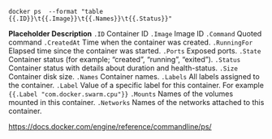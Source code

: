`docker ps  --format "table {{.ID}}\t{{.Image}}\t{{.Names}}\t{{.Status}}"`

**Placeholder	Description**
`.ID`	Container ID
`.Image`	Image ID
`.Command`	Quoted command
`.CreatedAt`	Time when the container was created.
`.RunningFor`	Elapsed time since the container was started.
`.Ports`	Exposed ports.
`.State`	Container status (for example; “created”, “running”, “exited”).
`.Status`	Container status with details about duration and health-status.
`.Size`	Container disk size.
`.Names`	Container names.
`.Labels`	All labels assigned to the container.
`.Label`	Value of a specific label for this container. For example `{{.Label "com.docker.swarm.cpu"}}`
`.Mounts`	Names of the volumes mounted in this container.
`.Networks`	Names of the networks attached to this container.

https://docs.docker.com/engine/reference/commandline/ps/
